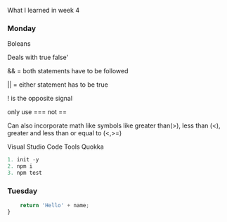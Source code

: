 What I learned in week 4 
### Monday
Boleans

Deals with true false'

&& = both statements have to be followed

|| = either statement has to be true

! is the opposite signal


only use === not ==

Can also incorporate math like symbols like greater than(>), less than (<), greater and less than or equal to (<,>=)

Visual Studio Code Tools
Quokka

```python npm 
1. init -y
2. npm i
3. npm test
``` 

### Tuesday

```javascript function hello(name) {
    return 'Hello' + name;
}
```